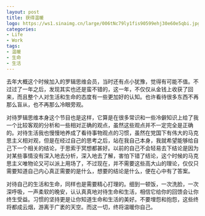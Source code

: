 ```yaml
---
layout: post
title: 获得温暖
logo: https://ws1.sinaimg.cn/large/006tNc79ly1fis90599ehj30e60e5qbi.jpg
categories:
- Life
- Work
tags:
- 温暖
- 生命
- 生活
---
```


去年大概这个时候加入的罗辑思维会员，当时还有点小犹豫，觉得有可能不值。不过过了一年之后，发现其实也还是蛮不错的，这一年，不仅仅从金钱上收获了回来，而且整个人对生活和生命的态度有一些更加好的认知。也许看待很多东西不再那么盲从，也不再那么冷眼旁观。  

对待罗辑思维本身这个节目也是这样，它算是在很多常识和一些冷僻知识上给了我一个比较客观的分析和一些相对正确的观点，虽然这些观点并不一定完全是正确的。对待生活我也慢慢地养成了看待事物观点的习惯，虽然在党国下有伟大的马克思主义相对观，但是在经过自己的思考之后，站在我自己本身，我就希望能够给自己下一个相关的结论，于思索于冥想都甚好。以前的自己不会轻易去下结论是因为对某些事情没有深入地去分析，深入地去了解，害怕下错了结论，这个时候的马克思主义唯物论又可以派上用场了，不过现在，并不需要这些高大山的理论，仅仅只需要知道自己内心真正需要的是什么，想要的结论是什么，便在心中有了答案。  

对待自己的生活和生命，同样也是需要精心打理的。细到一顿饭，一次洗脸，一次深呼吸，一声柔软的晚安，认认真真地对待生命和生活，相信它给你的回馈会让你终生受益。习惯的坚持更是让你知道生命和生活的美好。不要埋怨和抱怨，这些终将都成云烟，游离于广袤的天空。而这一切，终将温暖你自己。
